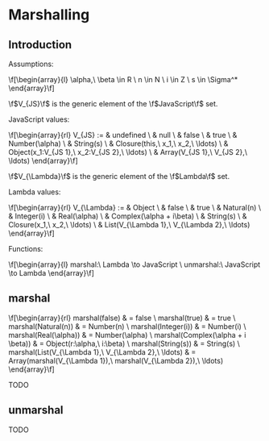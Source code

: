 # Marshalling

## Introduction

Assumptions:

\f[\begin{array}{l}
  \alpha,\ \beta \in R \\
  n \in N \\
  i \in Z \\
  s \in \Sigma^*
\end{array}\f]

\f$V_{JS}\f$ is the generic element of the \f$JavaScript\f$ set.

JavaScript values:

\f[\begin{array}{rl}
  V_{JS} := & undefined \\
          & null \\
          & false \\
          & true \\
          & Number(\alpha) \\
          & String(s) \\
          & Closure(this,\ x_1,\ x_2,\ \ldots) \\
          & Object(x_1:V_{JS 1},\ x_2:V_{JS 2},\ \ldots) \\
          & Array(V_{JS 1},\ V_{JS 2},\ \ldots)
\end{array}\f]

\f$V_{\Lambda}\f$ is the generic element of the \f$Lambda\f$ set.

Lambda values:

\f[\begin{array}{rl}
  V_{\Lambda} := & Object \\
                 & false \\
                 & true \\
                 & Natural(n) \\
                 & Integer(i) \\
                 & Real(\alpha) \\
                 & Complex(\alpha + i\beta) \\
                 & String(s) \\
                 & Closure(x_1,\ x_2,\ \ldots) \\
                 & List(V_{\Lambda 1},\ V_{\Lambda 2},\ \ldots)
\end{array}\f]

Functions:

\f[\begin{array}{l}
  marshal:\ Lambda \to JavaScript \\
  unmarshal:\ JavaScript \to Lambda
\end{array}\f]

## marshal

\f[\begin{array}{rl}
  marshal(false) & = false \\
  marshal(true) & = true \\
  marshal(Natural(n)) & = Number(n) \\
  marshal(Integer(i)) & = Number(i) \\
  marshal(Real(\alpha)) & = Number(\alpha) \\
  marshal(Complex(\alpha + i \beta)) & = Object(r:\alpha,\ i:\beta) \\
  marshal(String(s)) & = String(s) \\
  marshal(List(V_{\Lambda 1},\ V_{\Lambda 2},\ \ldots) & = Array(marshal(V_{\Lambda 1}),\ marshal(V_{\Lambda 2}),\ \ldots)
\end{array}\f]

TODO

## unmarshal

TODO

